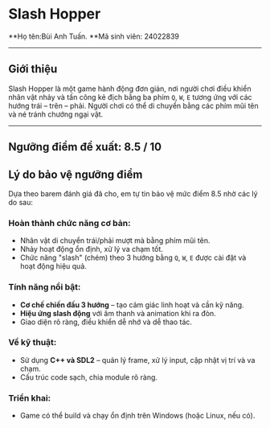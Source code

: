 # Slash Hopper  
**Họ tên:Bùi Anh Tuấn.
**Mã sinh viên: 24022839

---

## Giới thiệu
Slash Hopper là một game hành động đơn giản, nơi người chơi điều khiển nhân vật nhảy và tấn công kẻ địch bằng ba phím `Q`, `W`, `E` tương ứng với các hướng trái – trên – phải. Người chơi có thể di chuyển bằng các phím mũi tên và né tránh chướng ngại vật.

---

## Ngưỡng điểm đề xuất: 8.5 / 10


## Lý do bảo vệ ngưỡng điểm

Dựa theo barem đánh giá đã cho, em tự tin bảo vệ mức điểm 8.5 nhờ các lý do sau:

### Hoàn thành chức năng cơ bản:
- Nhân vật di chuyển trái/phải mượt mà bằng phím mũi tên.
- Nhảy hoạt động ổn định, xử lý va chạm tốt.
- Chức năng "slash" (chém) theo 3 hướng bằng `Q`, `W`, `E` được cài đặt và hoạt động hiệu quả.

### Tính năng nổi bật:
- **Cơ chế chiến đấu 3 hướng** – tạo cảm giác linh hoạt và cần kỹ năng.
- **Hiệu ứng slash động** với âm thanh và animation khi ra đòn.
- Giao diện rõ ràng, điều khiển dễ nhớ và dễ thao tác.

### Về kỹ thuật:
- Sử dụng **C++ và SDL2** – quản lý frame, xử lý input, cập nhật vị trí và va chạm.
- Cấu trúc code sạch, chia module rõ ràng.

### Triển khai:
- Game có thể build và chạy ổn định trên Windows (hoặc Linux, nếu có).




